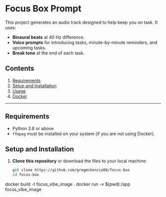 # Focus Box Prompt

This project generates an audio track designed to help keep you on task. It uses:

- **Binaural beats** at 40 Hz difference.
- **Voice prompts** for introducing tasks, minute-by-minute reminders, and upcoming tasks.
- **Break tone** at the end of each task.

## Contents

1. [Requirements](#requirements)
2. [Setup and Installation](#setup-and-installation)
3. [Usage](#usage)
4. [Docker](#docker)

---

## Requirements

- Python 3.8 or above
- `ffmpeg` must be installed on your system (if you are not using Docker).

## Setup and Installation

1. **Clone this repository** or download the files to your local machine:
   ```bash
   git clone https://github.com/gregmckenzie88/focus-box
   cd focus-box
   ```

docker build -t focus_vibe_image .
docker run -v $(pwd):/app focus_vibe_image
